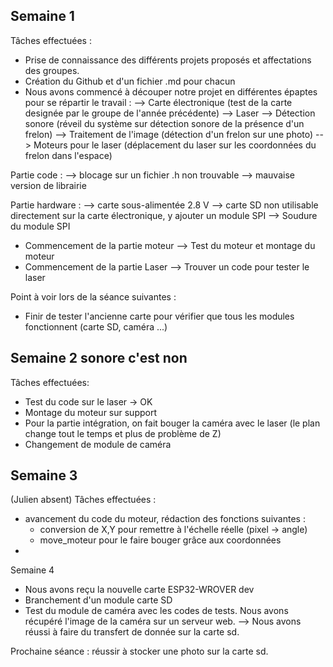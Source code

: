 Semaine 1 
-

Tâches effectuées :
- Prise de connaissance des différents projets proposés et affectations des groupes.
- Création du Github et d'un fichier .md pour chacun
- Nous avons commencé à découper notre projet en différentes épaptes pour se répartir le travail :
  --> Carte électronique (test de la carte designée par le groupe de l'année précédente)
  --> Laser
  --> Détection sonore (réveil du système sur détection sonore de la présence d'un frelon)
  --> Traitement de l'image (détection d'un frelon sur une photo)
  --> Moteurs pour le laser (déplacement du laser sur les coordonnées du frelon dans l'espace)

Partie code :
  --> blocage sur un fichier .h non trouvable
  --> mauvaise version de librairie

Partie hardware :
  --> carte sous-alimentée 2.8 V
  --> carte SD non utilisable directement sur la carte électronique, y ajouter un module SPI
  --> Soudure du module SPI
 
 - Commencement de la partie moteur 
  --> Test du moteur et montage du moteur
 - Commencement de la partie Laser
  --> Trouver un code pour tester le laser 
  
Point à voir lors de la séance suivantes :
- Finir de tester l'ancienne carte pour vérifier que tous les modules fonctionnent (carte SD, caméra ...)


Semaine 2   sonore c'est non
-

Tâches effectuées:
- Test du code sur le laser -> OK 
- Montage du moteur sur support 
- Pour la partie intégration, on fait bouger la caméra avec le laser (le plan change tout le temps et plus de problème de Z)
- Changement de module de caméra 


Semaine 3
-
(Julien absent)
Tâches effectuées :
- avancement du code du moteur, rédaction des fonctions suivantes :
    - conversion de X,Y pour remettre à l'échelle réelle (pixel -> angle)
    - move_moteur pour le faire bouger grâce aux coordonnées
-


Semaine 4
- Nous avons reçu la nouvelle carte ESP32-WROVER dev
- Branchement d'un module carte SD
- Test du module de caméra avec les codes de tests. Nous avons récupéré l'image de la caméra sur un serveur web.
--> Nous avons réussi à faire du transfert de donnée sur la carte sd.

Prochaine séance : réussir à stocker une photo sur la carte sd.
